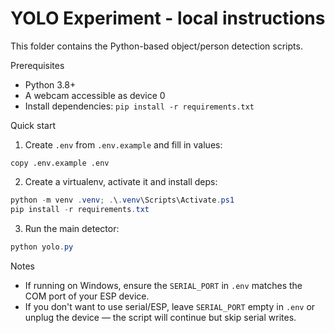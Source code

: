 # YOLO Experiment - local instructions

This folder contains the Python-based object/person detection scripts.

Prerequisites
- Python 3.8+
- A webcam accessible as device 0
- Install dependencies: `pip install -r requirements.txt`

Quick start

1. Create `.env` from `.env.example` and fill in values:

```
copy .env.example .env
```

2. Create a virtualenv, activate it and install deps:

```powershell
python -m venv .venv; .\.venv\Scripts\Activate.ps1
pip install -r requirements.txt
```

3. Run the main detector:

```powershell
python yolo.py
```

Notes
- If running on Windows, ensure the `SERIAL_PORT` in `.env` matches the COM port of your ESP device.
- If you don't want to use serial/ESP, leave `SERIAL_PORT` empty in `.env` or unplug the device — the script will continue but skip serial writes.
